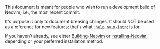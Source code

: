 This document is meant for people who wish to run a development build of Neovim, i.e., the most recent commit.

It's purpose is only to document breaking changes. It should NOT be used as a reference for new features; that's what [`:help nvim-intro`](http://neovim.io/doc/user/nvim_intro.html) is for.

If you haven't already, see either [Building-Neovim](https://github.com/neovim/neovim/wiki/Building-Neovim)
or [Installing-Neovim](https://github.com/neovim/neovim/wiki/Installing-Neovim), depending on your preferred installation method.